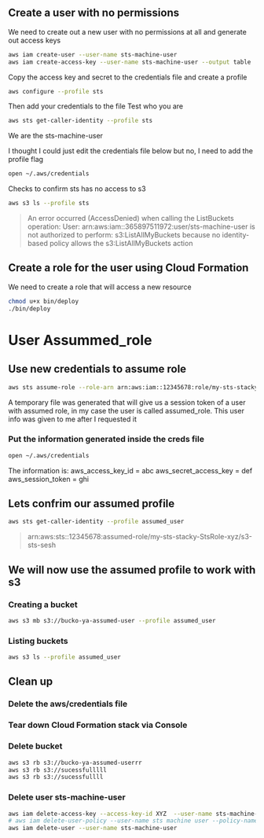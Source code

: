 ## Create a user with no permissions
We need to create out a new user with no permissions at all and generate out access keys
```sh
aws iam create-user --user-name sts-machine-user
aws iam create-access-key --user-name sts-machine-user --output table
```
Copy the access key and secret to the credentials file and create a profile
```sh
aws configure --profile sts
```
Then add your credentials to the file
Test who you are 
```sh
aws sts get-caller-identity --profile sts
```
We are the sts-machine-user

I thought I could just edit the credentials file below but no, I need to add the profile flag
```sh
open ~/.aws/credentials
```
Checks to confirm sts has no access to s3
```sh
aws s3 ls --profile sts 
```
 > An error occurred (AccessDenied) when calling the ListBuckets operation: User: arn:aws:iam::365897511972:user/sts-machine-user is not authorized to perform: s3:ListAllMyBuckets because no identity-based policy allows the s3:ListAllMyBuckets action 

## Create a role for the user using Cloud Formation
We need to create a role that will access a new resource
```sh
chmod u+x bin/deploy
./bin/deploy
```
# User Assummed_role
## Use new credentials to assume role 
```sh
aws sts assume-role --role-arn arn:aws:iam::12345678:role/my-sts-stacky-xyz --role-session-name s3-sts-sesh --profile sts
```
A temporary file was generated that will give us a session token of a user with assumed role, in my case the user is called assumed_role. This user info was given to me after I requested it
### Put the information generated inside the creds file 
```sh
open ~/.aws/credentials
```
The information is:
aws_access_key_id = abc
aws_secret_access_key = def
aws_session_token = ghi

## Lets confrim our assumed profile
```sh
aws sts get-caller-identity --profile assumed_user
```
 > arn:aws:sts::12345678:assumed-role/my-sts-stacky-StsRole-xyz/s3-sts-sesh

 ## We will now use the assumed profile to work with s3
 ### Creating a bucket
 ```sh
 aws s3 mb s3://bucko-ya-assumed-user --profile assumed_user
 ```
 ### Listing buckets
 ```sh
 aws s3 ls --profile assumed_user
 ```
 ## Clean up
 ### Delete the aws/credentials file
 ### Tear down Cloud Formation stack via Console
 ### Delete bucket
 ```sh
 aws s3 rb s3://bucko-ya-assumed-userrr
 aws s3 rb s3://sucessfulllll
 aws s3 rb s3://sucessfullll
 ```
### Delete user sts-machine-user
```sh
aws iam delete-access-key --access-key-id XYZ  --user-name sts-machine-user
# aws iam delete-user-policy --user-name sts machine user --policy-name Assumepolicy 
aws iam delete-user --user-name sts-machine-user
```



